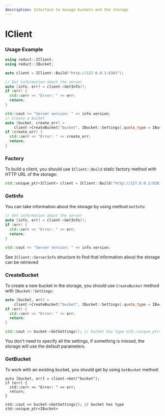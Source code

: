 ```yaml
---
description: Interface to manage buckets and the storage
---
```


# IClient

### Usage Example

```cpp
using reduct::IClient;
using reduct::IBucket;

auto client = IClient::Build("http://127.0.0.1:8383");

// Get information about the server
auto [info, err] = client->GetInfo();
if (err) {
  std::cerr << "Error: " << err;
  return;
}

std::cout << "Server version: " << info.version;
// Create a bucket
auto [bucket, create_err] =
    client->CreateBucket("bucket", IBucket::Settings{.quota_type = IBucket::QuotaType::kFifo, .quota_size = 1000000});
if (create_err) {
  std::cerr << "Error: " << create_err;
  return;
}
```

### Factory

To build a client, you should use `IClient::Build` static factory method with HTTP URL of the storage:

```cpp
std::unique_ptr<IClient> client = IClient::Build("http://127.0.0.1:8383");
```

### GetInfo

You can take information about the storage by using method `GetInfo`:

```cpp
// Get information about the server
auto [info, err] = client->GetInfo();
if (err) {
  std::cerr << "Error: " << err;
  return;
}

std::cout << "Server version: " << info.version;
```

See `IClient::ServerInfo` structure to find that information about the storage can be retrieved

### CreateBucket

To create a new bucket in the storage, you should use `CreateBucket` method with `IBucket::Settings`:

```cpp
auto [bucket, err] =
    client->CreateBucket("bucket", IBucket::Settings{.quota_type = IBucket::QuotaType::kFifo, .quota_size = 1000000});
if (err) {
  std::cerr << "Error: " << err;
  return;
}

std::cout << bucket->GetSettings(); // bucket has type std::unique_ptr<IBucket>
```

You don't need to specify all the settings, if something is missed, the storage will use the default parameters.

### GetBucket

To work with an existing bucket, you should get by using `GetBucket` method:

```
auto [bucket, err] = client->Get("bucket");
if (err) {
  std::cerr << "Error: " << err;
  return;
}

std::cout << bucket->GetSettings(); // bucket has type std::unique_ptr<IBucket>
```

